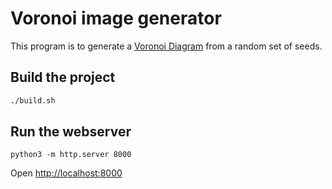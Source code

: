 # Voronoi image generator

This program is to generate a  [Voronoi Diagram](https://en.wikipedia.org/wiki/Voronoi_diagram#) from a random set of seeds.

## Build the project

```sh
./build.sh
```

## Run the webserver

```
python3 -m http.server 8000
```

Open [http://localhost:8000](http://localhost:8000)